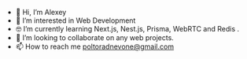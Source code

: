 - 👋 Hi, I’m Alexey
- 👀 I’m interested in Web Development
- 🤓 I’m currently learning Next.js, Nest.js, Prisma, WebRTC and Redis .
- 💞️ I’m looking to collaborate on any web projects.
- 📫 How to reach me poltoradnevone@gmail.com

<!---
lifeisbeautifu1/lifeisbeautifu1 is a ✨ special ✨ repository because its `README.md` (this file) appears on your GitHub profile.
You can click the Preview link to take a look at your changes.
--->
